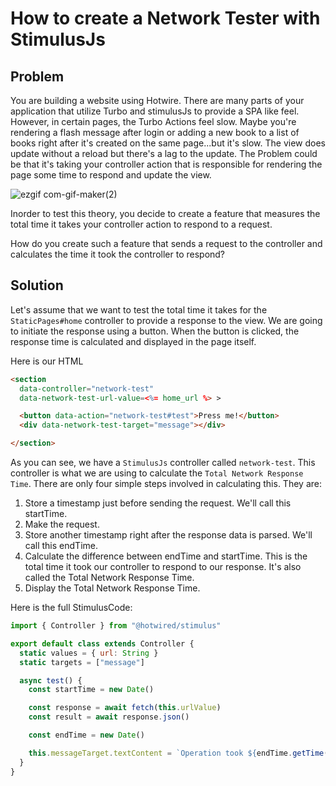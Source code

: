 # How to create a Network Tester with StimulusJs

## Problem
You are building a website using Hotwire. There are many parts of your application that utilize Turbo and stimulusJs to provide a SPA like feel. However, in certain pages, the Turbo Actions feel slow. Maybe you're rendering a flash message after login or adding a new book to a list of books right after it's created on the same page...but it's slow. The view does update without a reload but there's a lag to the update.
The Problem could be that it's taking your controller action that is responsible for rendering the page some time to respond and update the view.

![ezgif com-gif-maker(2)](https://user-images.githubusercontent.com/87677429/185598771-c19f8262-2a0c-46fd-a29f-5b8f15fd6364.gif)

Inorder to test this theory, you decide to create a feature that measures the total time it takes your controller action to respond to a request.

How do you create such a feature that sends a request to the controller and calculates the time it took the controller to respond?

## Solution
Let's assume that we want to test the total time it takes for the `StaticPages#home` controller to provide a response to the view. We are going to initiate the response using a button. When the button is clicked, the response time is calculated and displayed in the page itself.

Here is our HTML

```html
<section 
  data-controller="network-test" 
  data-network-test-url-value=<%= home_url %> >

  <button data-action="network-test#test">Press me!</button>
  <div data-network-test-target="message"></div>

</section>
```

As you can see, we have a `StimulusJs` controller called `network-test`. This controller is what we are using to calculate the `Total Network Response Time`. There are only four simple steps involved in calculating this. They are:

1. Store a timestamp just before sending the request. We'll call this startTime.
2. Make the request.
3. Store another timestamp right after the response data is parsed. We'll call this endTime.
4. Calculate the difference between endTime and startTime. This is the total time it took our controller to respond to our response. It's also called the Total Network Response Time.
5. Display the Total Network Response Time.

Here is the full StimulusCode:

```js
import { Controller } from "@hotwired/stimulus"

export default class extends Controller {
  static values = { url: String }
  static targets = ["message"]

  async test() {
    const startTime = new Date()

    const response = await fetch(this.urlValue)
    const result = await response.json()

    const endTime = new Date()

    this.messageTarget.textContent = `Operation took ${endTime.getTime() - startTime.getTime()} msec`
  }
}
```
